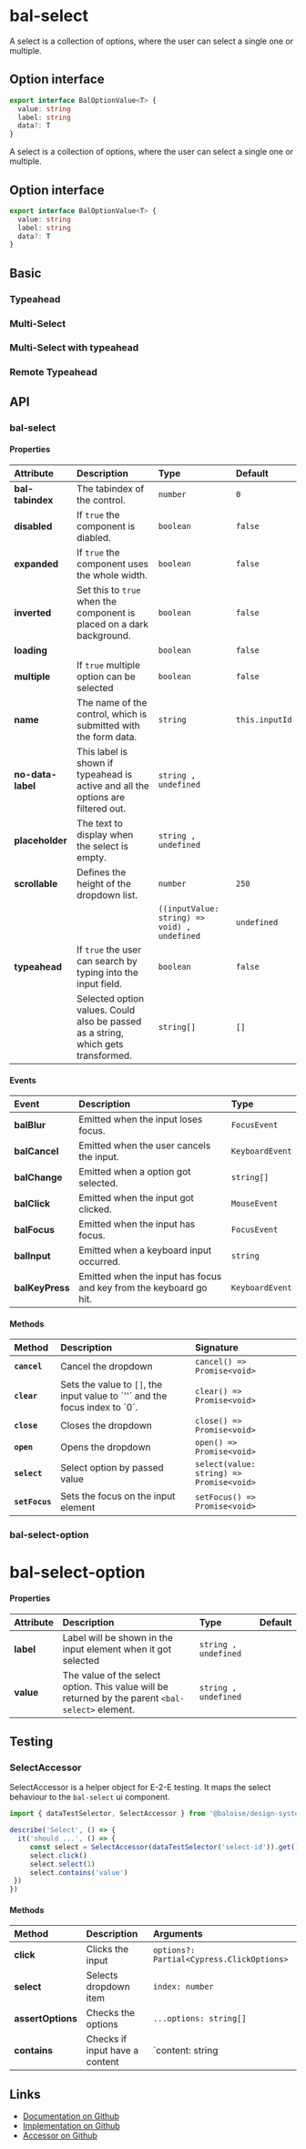 # bal-select <Badge text="Two-way binding"/>

A select is a collection of options, where the user can select a single one or multiple.

## Option interface

```typescript
export interface BalOptionValue<T> {
  value: string
  label: string
  data?: T
}
```

<!-- START: human documentation top -->

A select is a collection of options, where the user can select a single one or multiple.

## Option interface

```typescript
export interface BalOptionValue<T> {
  value: string
  label: string
  data?: T
}
```

<!-- END: human documentation top -->

## Basic

<ClientOnly>  <docs-demo-bal-select-76></docs-demo-bal-select-76></ClientOnly>


### Typeahead

<ClientOnly>  <docs-demo-bal-select-77></docs-demo-bal-select-77></ClientOnly>


### Multi-Select

<ClientOnly>  <docs-demo-bal-select-78></docs-demo-bal-select-78></ClientOnly>


### Multi-Select with typeahead

<ClientOnly>  <docs-demo-bal-select-79></docs-demo-bal-select-79></ClientOnly>


### Remote Typeahead

<ClientOnly>  <docs-demo-bal-select-80></docs-demo-bal-select-80></ClientOnly>



## API

### bal-select

#### Properties

| Attribute         | Description                                                                       | Type                                         | Default        |
| :---------------- | :-------------------------------------------------------------------------------- | :------------------------------------------- | :------------- |
| **bal-tabindex**  | The tabindex of the control.                                                      | `number`                                     | `0`            |
| **disabled**      | If `true` the component is diabled.                                               | `boolean`                                    | `false`        |
| **expanded**      | If `true` the component uses the whole width.                                     | `boolean`                                    | `false`        |
| **inverted**      | Set this to `true` when the component is placed on a dark background.             | `boolean`                                    | `false`        |
| **loading**       |                                                                                   | `boolean`                                    | `false`        |
| **multiple**      | If `true` multiple option can be selected                                         | `boolean`                                    | `false`        |
| **name**          | The name of the control, which is submitted with the form data.                   | `string`                                     | `this.inputId` |
| **no-data-label** | This label is shown if typeahead is active and all the options are filtered out.  | `string , undefined`                         |                |
| **placeholder**   | The text to display when the select is empty.                                     | `string , undefined`                         |                |
| **scrollable**    | Defines the height of the dropdown list.                                          | `number`                                     | `250`          |
|                   |                                                                                   | `((inputValue: string) => void) , undefined` | `undefined`    |
| **typeahead**     | If `true` the user can search by typing into the input field.                     | `boolean`                                    | `false`        |
|                   | Selected option values. Could also be passed as a string, which gets transformed. | `string[]`                                   | `[]`           |

#### Events

| Event           | Description                                                        | Type            |
| :-------------- | :----------------------------------------------------------------- | :-------------- |
| **balBlur**     | Emitted when the input loses focus.                                | `FocusEvent`    |
| **balCancel**   | Emitted when the user cancels the input.                           | `KeyboardEvent` |
| **balChange**   | Emitted when a option got selected.                                | `string[]`      |
| **balClick**    | Emitted when the input got clicked.                                | `MouseEvent`    |
| **balFocus**    | Emitted when the input has focus.                                  | `FocusEvent`    |
| **balInput**    | Emitted when a keyboard input occurred.                            | `string`        |
| **balKeyPress** | Emitted when the input has focus and key from the keyboard go hit. | `KeyboardEvent` |

#### Methods

| Method         | Description                                                                 | Signature                                |
| :------------- | :-------------------------------------------------------------------------- | :--------------------------------------- |
| **`cancel`**   | Cancel the dropdown                                                         | `cancel() => Promise<void>`              |
| **`clear`**    | Sets the value to `[]`, the input value to ´''´ and the focus index to ´0´. | `clear() => Promise<void>`               |
| **`close`**    | Closes the dropdown                                                         | `close() => Promise<void>`               |
| **`open`**     | Opens the dropdown                                                          | `open() => Promise<void>`                |
| **`select`**   | Select option by passed value                                               | `select(value: string) => Promise<void>` |
| **`setFocus`** | Sets the focus on the input element                                         | `setFocus() => Promise<void>`            |

### bal-select-option


# bal-select-option



#### Properties

| Attribute | Description                                                                                       | Type                 | Default |
| :-------- | :------------------------------------------------------------------------------------------------ | :------------------- | :------ |
| **label** | Label will be shown in the input element when it got selected                                     | `string , undefined` |         |
| **value** | The value of the select option. This value will be returned by the parent `<bal-select>` element. | `string , undefined` |         |

## Testing

### SelectAccessor

SelectAccessor is a helper object for E-2-E testing.
It maps the select behaviour to the `bal-select` ui component.

```typescript
import { dataTestSelector, SelectAccessor } from '@baloise/design-system-components-testing'

describe('Select', () => {
  it('should ...', () => {
     const select = SelectAccessor(dataTestSelector('select-id')).get()
     select.click()
     select.select(1)
     select.contains('value')
 })
})
```

#### Methods

| Method            | Description                    | Arguments                                 |
| :---------------- | :----------------------------- | :---------------------------------------- |
| **click**         | Clicks the input               | `options?: Partial<Cypress.ClickOptions>` |
| **select**        | Selects dropdown item          | `index: number`                           |
| **assertOptions** | Checks the options             | `...options: string[]`                    |
| **contains**      | Checks if input have a content | `content: string | number | RegExp`       |

<!-- START: human documentation bottom -->

<!-- END: human documentation bottom -->


## Links

* [Documentation on Github](https://github.com/baloise/ui-library/blob/master/docs/src/components/components/bal-select.md)
* [Implementation on Github](https://github.com/baloise/ui-library/blob/master/packages/components/src/components/bal-select)
* [Accessor on Github](https://github.com/baloise/ui-library/blob/master/packages/testing/src/accessors/select.accessor.ts)

<ClientOnly>
  <docs-component-script tag="balSelect"></docs-component-script>
</ClientOnly>
